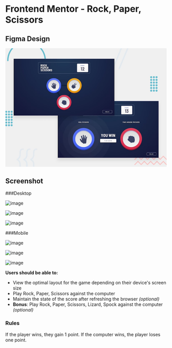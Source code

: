 # Frontend Mentor - Rock, Paper, Scissors

## Figma Design

![Design preview for the Rock, Paper, Scissors coding challenge](./design/desktop-preview.jpg)

## Screenshot

###Desktop

![image](https://user-images.githubusercontent.com/66732877/119222325-69468700-bb11-11eb-914c-0e1c05611b41.png)

![image](https://user-images.githubusercontent.com/66732877/119222328-6e0b3b00-bb11-11eb-8f38-b94302efe47d.png)

![image](https://user-images.githubusercontent.com/66732877/119222330-706d9500-bb11-11eb-96f2-d0586e82e5d4.png)

###Mobile

![image](https://user-images.githubusercontent.com/66732877/119222342-89764600-bb11-11eb-9cca-d63d1e4a50e3.png)

![image](https://user-images.githubusercontent.com/66732877/119222345-8e3afa00-bb11-11eb-878e-d6a835101e61.png)

![image](https://user-images.githubusercontent.com/66732877/119222349-95620800-bb11-11eb-971a-5108deeb75d3.png)

**Users should be able to:**

- View the optimal layout for the game depending on their device's screen size
- Play Rock, Paper, Scissors against the computer
- Maintain the state of the score after refreshing the browser _(optional)_
- **Bonus**: Play Rock, Paper, Scissors, Lizard, Spock against the computer _(optional)_

### Rules

If the player wins, they gain 1 point. If the computer wins, the player loses one point.


